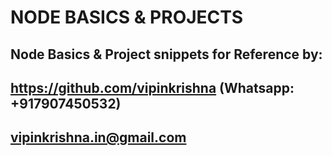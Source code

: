 # NODE BASICS & PROJECTS

## Node Basics & Project snippets for Reference by:
## https://github.com/vipinkrishna (Whatsapp: +917907450532)
## vipinkrishna.in@gmail.com
